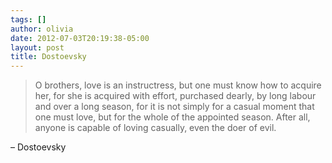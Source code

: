 ```yaml
---
tags: []
author: olivia
date: 2012-07-03T20:19:38-05:00
layout: post
title: Dostoevsky
---
```


> O brothers, love is an instructress, but one must know how to acquire her, for she is acquired with effort, purchased dearly, by long labour and over a long season, for it is not simply for a casual moment that one must love, but for the whole of the appointed season. After all, anyone is capable of loving casually, even the doer of evil.

– Dostoevsky
